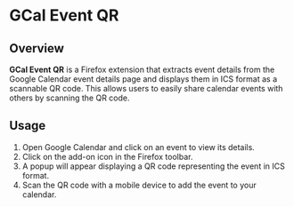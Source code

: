 # GCal Event QR

## Overview

**GCal Event QR** is a Firefox extension that extracts event details from the Google Calendar event details page and displays them in ICS format as a scannable QR code. This allows users to easily share calendar events with others by scanning the QR code.

## Usage

1. Open Google Calendar and click on an event to view its details.
1. Click on the add-on icon in the Firefox toolbar.
1. A popup will appear displaying a QR code representing the event in ICS format.
1. Scan the QR code with a mobile device to add the event to your calendar.
